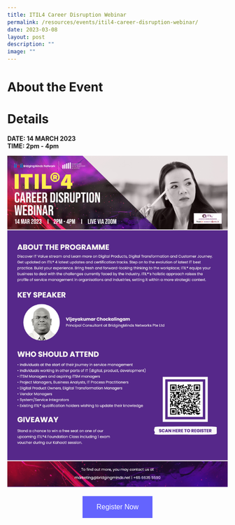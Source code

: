 ```yaml
---
title: ITIL4 Career Disruption Webinar
permalink: /resources/events/itil4-career-disruption-webinar/
date: 2023-03-08
layout: post
description: ""
image: ""
---
```

# About the Event
# Details
**DATE: 14 MARCH 2023**<br>
**TIME: 2pm - 4pm**

![ITIL Career Disruption Webinar eDM](/images/events/events/ITIL4%20Webinar%20(5G)%20eDM.jpg)


<style>
#register {
  background-color: #0000ff;
  border: none;
  color: white;
  padding: 16px 32px;
  text-align: center;
  font-size: 16px;
  margin: 4px 2px;
  opacity: 0.6;
  transition: 0.3s;
  display: inline-block;
  text-decoration: none;
  cursor: pointer;
}
</style>

<center><a href="https://us06web.zoom.us/webinar/register/WN_QcIbBXYXRgO4zknVgEbSuQ" target="_blank"><button class="btn" id="register">Register Now</button></a></center>